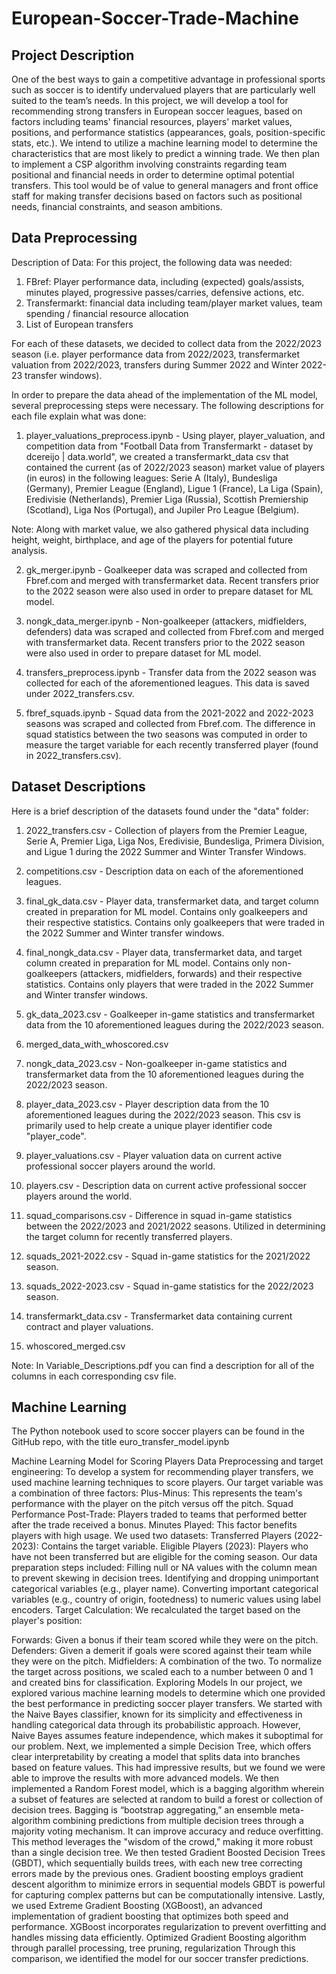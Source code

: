 # European-Soccer-Trade-Machine

## Project Description
One of the best ways to gain a competitive advantage in professional sports such as soccer is to identify undervalued players that are particularly well suited to the team’s needs. In this project, we will develop a tool for recommending strong transfers in European soccer leagues, based on factors including teams' financial resources, players' market values, positions, and performance statistics (appearances, goals, position-specific stats, etc.). We intend to utilize a machine learning model to determine the characteristics that are most likely to predict a winning trade. We then plan to implement a CSP algorithm involving constraints regarding team positional and financial needs in order to determine optimal potential transfers. This tool would be of value to general managers and front office staff for making transfer decisions based on factors such as positional needs, financial constraints, and season ambitions. 

## Data Preprocessing
Description of Data: For this project, the following data was needed:
1. FBref: Player performance data, including (expected) goals/assists, minutes played, progressive passes/carries, defensive actions, etc.
2. Transfermarkt: financial data including team/player market values, team spending / financial resource allocation
3. List of European transfers

For each of these datasets, we decided to collect data from the 2022/2023 season (i.e. player performance data from 2022/2023, transfermarket valuation from 2022/2023, transfers during Summer 2022 and Winter 2022-23 transfer windows).

In order to prepare the data ahead of the implementation of the ML model, several preprocessing steps were necessary. The following descriptions for each file explain what was done:

1. player_valuations_preprocess.ipynb - Using player, player_valuation, and competition data from "Football Data from Transfermarkt - dataset by dcereijo | data.world", we created a transfermarkt_data csv that contained the current (as of 2022/2023 season) market value of players (in euros) in the following leagues: Serie A (Italy), Bundesliga (Germany), Premier League (England), Ligue 1 (France), La Liga (Spain), Eredivisie (Netherlands), Premier Liga (Russia), Scottish Premiership (Scotland), Liga Nos (Portugal), and Jupiler Pro League (Belgium).

  Note: Along with market value, we also gathered physical data including height, weight, birthplace, and age of the players for potential future analysis.

2. gk_merger.ipynb - Goalkeeper data was scraped and collected from Fbref.com and merged with transfermarket data. Recent transfers prior to the 2022 season were also used in order to prepare dataset for ML model.

3. nongk_data_merger.ipynb - Non-goalkeeper (attackers, midfielders, defenders) data was scraped and collected from Fbref.com and merged with transfermarket data. Recent transfers prior to the 2022 season were also used in order to prepare dataset for ML model.

4. transfers_preprocess.ipynb - Transfer data from the 2022 season was collected for each of the aforementioned leagues. This data is saved under 2022_transfers.csv.

5. fbref_squads.ipynb - Squad data from the 2021-2022 and 2022-2023 seasons was scraped and collected from Fbref.com. The difference in squad statistics between the two seasons was computed in order to measure the target variable for each recently transferred player (found in 2022_transfers.csv). 

## Dataset Descriptions
Here is a brief description of the datasets found under the "data" folder:

1. 2022_transfers.csv - Collection of players from the Premier League, Serie A, Premier Liga, Liga Nos, Eredivisie, Bundesliga, Primera Division, and Ligue 1 during the 2022 Summer and Winter Transfer Windows.

2. competitions.csv - Description data on each of the aforementioned leagues.

3. final_gk_data.csv - Player data, transfermarket data, and target column created in preparation for ML model. Contains only goalkeepers and their respective statistics. Contains only goalkeepers that were traded in the 2022 Summer and Winter transfer windows.

4. final_nongk_data.csv - Player data, transfermarket data, and target column created in preparation for ML model. Contains only non-goalkeepers (attackers, midfielders, forwards) and their respective statistics. Contains only players that were traded in the 2022 Summer and Winter transfer windows. 
 
5. gk_data_2023.csv - Goalkeeper in-game statistics and transfermarket data from the 10 aforementioned leagues during the 2022/2023 season. 

6. merged_data_with_whoscored.csv

7. nongk_data_2023.csv - Non-goalkeeper in-game statistics and transfermarket data from the 10 aforementioned leagues during the 2022/2023 season. 

8. player_data_2023.csv - Player description data from the 10 aforementioned leagues during the 2022/2023 season. This csv is primarily used to help create a unique player identifier code "player_code".

9. player_valuations.csv - Player valuation data on current active professional soccer players around the world.

10. players.csv - Description data on current active professional soccer players around the world.

11. squad_comparisons.csv - Difference in squad in-game statistics between the 2022/2023 and 2021/2022 seasons. Utilized in determining the target column for recently transferred players.

12. squads_2021-2022.csv - Squad in-game statistics for the 2021/2022 season.

13. squads_2022-2023.csv - Squad in-game statistics for the 2022/2023 season.

14. transfermarkt_data.csv - Transfermarket data containing current contract and player valuations.  

15. whoscored_merged.csv

  Note: In Variable_Descriptions.pdf you can find a description for all of the columns in each corresponding csv file.

## Machine Learning 
The Python notebook used to score soccer players can be found in the GitHub repo, with the title euro_transfer_model.ipynb

Machine Learning Model for Scoring Players
Data Preprocessing and target engineering: To develop a system for recommending player transfers, we used machine learning techniques to score players. Our target variable was a combination of three factors:
Plus-Minus: This represents the team's performance with the player on the pitch versus off the pitch.
Squad Performance Post-Trade: Players traded to teams that performed better after the trade received a bonus.
Minutes Played: This factor benefits players with high usage.
We used two datasets:
Transferred Players (2022-2023): Contains the target variable.
Eligible Players (2023): Players who have not been transferred but are eligible for the coming season.
Our data preparation steps included:
Filling null or NA values with the column mean to prevent skewing in decision trees.
Identifying and dropping unimportant categorical variables (e.g., player name).
Converting important categorical variables (e.g., country of origin, footedness) to numeric values using label encoders.
Target Calculation: We recalculated the target based on the player's position:

Forwards: Given a bonus if their team scored while they were on the pitch.
Defenders: Given a demerit if goals were scored against their team while they were on the pitch.
Midfielders: A combination of the two.
To normalize the target across positions, we scaled each to a number between 0 and 1 and created bins for classification.
Exploring Models
In our project, we explored various machine learning models to determine which one provided the best performance in predicting soccer player transfers. We started with the Naive Bayes classifier, known for its simplicity and effectiveness in handling categorical data through its probabilistic approach. However, Naive Bayes assumes feature independence, which makes it suboptimal for our problem. Next, we implemented a simple Decision Tree, which offers clear interpretability by creating a model that splits data into branches based on feature values. This had impressive results, but we found we were able to improve the results with more advanced models. We then implemented a Random Forest model, which is a bagging algorithm wherein a subset of features are selected at random to build a forest or collection of decision trees. Bagging is “bootstrap aggregating,” an ensemble meta-algorithm combining predictions from multiple decision trees through a majority voting mechanism. It can improve accuracy and reduce overfitting. This method leverages the "wisdom of the crowd," making it more robust than a single decision tree. 
We then tested Gradient Boosted Decision Trees (GBDT), which sequentially builds trees, with each new tree correcting errors made by the previous ones. Gradient boosting employs gradient descent algorithm to minimize errors in sequential models GBDT is powerful for capturing complex patterns but can be computationally intensive. 
Lastly, we used Extreme Gradient Boosting (XGBoost), an advanced implementation of gradient boosting that optimizes both speed and performance. XGBoost incorporates regularization to prevent overfitting and handles missing data efficiently. Optimized Gradient Boosting algorithm through parallel processing, tree pruning, regularization 
Through this comparison, we identified the model for our soccer transfer predictions.




